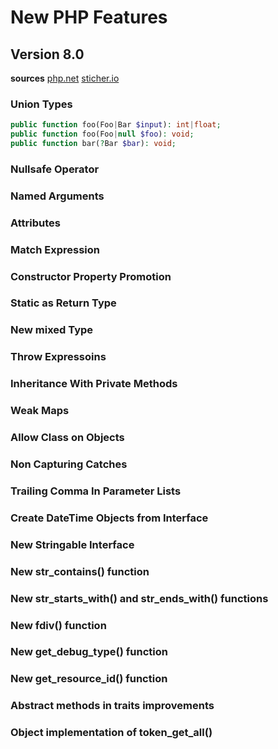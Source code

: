 # New PHP Features

## Version 8.0

**sources**
[php.net](https://www.php.net/releases/8.0/en.php)
[sticher.io](https://stitcher.io/blog/new-in-php-8)

### Union Types
```php
public function foo(Foo|Bar $input): int|float;
public function foo(Foo|null $foo): void;
public function bar(?Bar $bar): void;
```

### Nullsafe Operator
### Named Arguments
### Attributes
### Match Expression
### Constructor Property Promotion
### Static as Return Type
### New mixed Type
### Throw Expressoins
### Inheritance With Private Methods
### Weak Maps
### Allow Class on Objects
### Non Capturing Catches
### Trailing Comma In Parameter Lists
### Create DateTime Objects from Interface
### New Stringable Interface
### New str_contains() function
### New str_starts_with() and str_ends_with() functions
### New fdiv() function
### New get_debug_type() function
### New get_resource_id() function
### Abstract methods in traits improvements
### Object implementation of token_get_all()